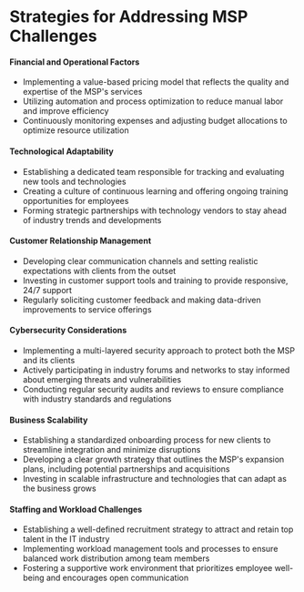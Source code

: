 # Strategies for Addressing MSP Challenges

#### Financial and Operational Factors

* Implementing a value-based pricing model that reflects the quality and expertise of the MSP's services
* Utilizing automation and process optimization to reduce manual labor and improve efficiency
* Continuously monitoring expenses and adjusting budget allocations to optimize resource utilization

#### Technological Adaptability

* Establishing a dedicated team responsible for tracking and evaluating new tools and technologies
* Creating a culture of continuous learning and offering ongoing training opportunities for employees
* Forming strategic partnerships with technology vendors to stay ahead of industry trends and developments

#### Customer Relationship Management

* Developing clear communication channels and setting realistic expectations with clients from the outset
* Investing in customer support tools and training to provide responsive, 24/7 support
* Regularly soliciting customer feedback and making data-driven improvements to service offerings

#### Cybersecurity Considerations

* Implementing a multi-layered security approach to protect both the MSP and its clients
* Actively participating in industry forums and networks to stay informed about emerging threats and vulnerabilities
* Conducting regular security audits and reviews to ensure compliance with industry standards and regulations

#### Business Scalability

* Establishing a standardized onboarding process for new clients to streamline integration and minimize disruptions
* Developing a clear growth strategy that outlines the MSP's expansion plans, including potential partnerships and acquisitions
* Investing in scalable infrastructure and technologies that can adapt as the business grows

#### Staffing and Workload Challenges

* Establishing a well-defined recruitment strategy to attract and retain top talent in the IT industry
* Implementing workload management tools and processes to ensure balanced work distribution among team members
* Fostering a supportive work environment that prioritizes employee well-being and encourages open communication
